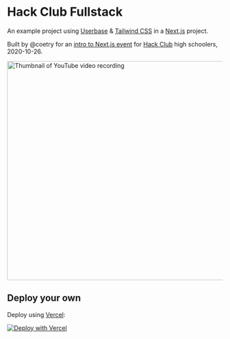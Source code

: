# Hack Club Fullstack

An example project using [Userbase](https://userbase.com) & [Tailwind CSS](https://tailwindcss.com) in a [Next.js](https://nextjs.org) project.

Built by @coetry for an [intro to Next.js event]((https://youtu.be/WJYgyOyDvQI)) for [Hack Club](https://hackclub.com) high schoolers, 2020-10-26.

[<img alt="Thumbnail of YouTube video recording" width="512" src="https://cloud-b5pynxmjd.vercel.app/2020-11-02_6n3qzpfbunxxt9bw7u9441uy091xd426.png">](https://youtu.be/WJYgyOyDvQI)

## Deploy your own

Deploy using [Vercel](https://vercel.com):

[![Deploy with Vercel](https://vercel.com/button)](https://vercel.com/import/project?template=https://github.com/coetry/hack-club-fullstack)
